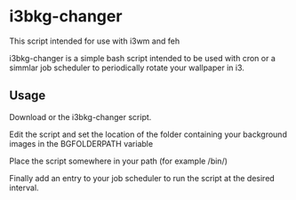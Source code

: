 # i3bkg-changer

This script intended for use with i3wm and feh

i3bkg-changer is a simple bash script intended to be used with cron or a simmlar job scheduler to periodically rotate your wallpaper in i3.

## Usage

Download or the i3bkg-changer script.

Edit the script and set the location of the folder containing your background images in the BGFOLDERPATH variable

Place the script somewhere in your path (for example /bin/)

Finally add an entry to your job scheduler to run the script at the desired interval.
